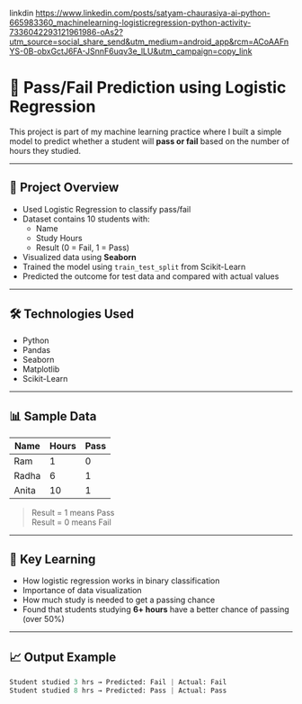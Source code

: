 linkdin 
https://www.linkedin.com/posts/satyam-chaurasiya-ai-python-665983360_machinelearning-logisticregression-python-activity-7336042293121961986-oAs2?utm_source=social_share_send&utm_medium=android_app&rcm=ACoAAFnYS-0B-obxGctJ6FA-JSnnF6uqv3e_lLU&utm_campaign=copy_link

# 📘 Pass/Fail Prediction using Logistic Regression

This project is part of my machine learning practice where I built a simple model to predict whether a student will **pass or fail** based on the number of hours they studied.

---

## 📌 Project Overview

- Used Logistic Regression to classify pass/fail
- Dataset contains 10 students with:
  - Name
  - Study Hours
  - Result (0 = Fail, 1 = Pass)
- Visualized data using **Seaborn**
- Trained the model using `train_test_split` from Scikit-Learn
- Predicted the outcome for test data and compared with actual values

---

## 🛠️ Technologies Used

- Python
- Pandas
- Seaborn
- Matplotlib
- Scikit-Learn

---

## 📊 Sample Data

| Name  | Hours | Pass |
|-------|-------|------|
| Ram   |   1   |  0   |
| Radha |   6   |  1   |
| Anita |  10   |  1   |

> Result = 1 means Pass  
> Result = 0 means Fail

---

## 🎯 Key Learning

- How logistic regression works in binary classification
- Importance of data visualization
- How much study is needed to get a passing chance
- Found that students studying **6+ hours** have a better chance of passing (over 50%)

---

## 📈 Output Example

```python
Student studied 3 hrs → Predicted: Fail | Actual: Fail  
Student studied 8 hrs → Predicted: Pass | Actual: Pass
